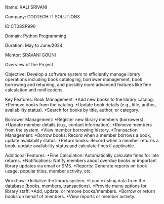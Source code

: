 Name: KALI SRIVANI

Company: CODTECH IT SOLUTIONS

ID:CT08SP990

Domain: Python Programming

Duration: May to June/2024

Mentor: SRAVANI GOUNI


Overview of the Project

Objective:
Develop a software system to efficiently manage library operations including book cataloging, borrower management, book borrowing and returning, and possibly more advanced features like fine calculation and notifications.

Key Features:
Book Management:
*Add new books to the library catalog.
*Remove books from the catalog.
*Update book details (e.g., title, author, availability status).
*Search for books by title, author, or category.

Borrower Management:
*Register new library members (borrowers).
*Update member details (e.g., contact information).
*Remove members from the system.
*View member borrowing history.
*Transaction Management:
*Borrow books: Record when a member borrows a book, update availability status.
*Return books: Record when a member returns a book, update availability status and calculate fines if applicable.

Additional Features:
*Fine Calculation: Automatically calculate fines for late returns.
*Notifications: Notify members about overdue books or important library updates via email or SMS.
*Reports: Generate reports on book usage, popular titles, member activity, etc.

Workflow:
*Initialize the library system.
*Load existing data from the database (books, members, transactions).
*Provide menu options for library staff:
  *Add, update, or remove books/members.
  *Borrow or return books on behalf of members.
  *View reports or member activity.
